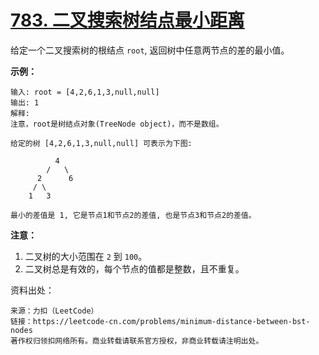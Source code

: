 # [783. 二叉搜索树结点最小距离](https://leetcode-cn.com/problems/minimum-distance-between-bst-nodes/)

给定一个二叉搜索树的根结点 `root`, 返回树中任意两节点的差的最小值。

**示例：**

```
输入: root = [4,2,6,1,3,null,null]
输出: 1
解释:
注意，root是树结点对象(TreeNode object)，而不是数组。

给定的树 [4,2,6,1,3,null,null] 可表示为下图:

          4
        /   \
      2      6
     / \    
    1   3  

最小的差值是 1, 它是节点1和节点2的差值, 也是节点3和节点2的差值。
```

**注意：**

1. 二叉树的大小范围在 `2` 到 `100`。
2. 二叉树总是有效的，每个节点的值都是整数，且不重复。



资料出处：

```
来源：力扣（LeetCode）
链接：https://leetcode-cn.com/problems/minimum-distance-between-bst-nodes
著作权归领扣网络所有。商业转载请联系官方授权，非商业转载请注明出处。
```

